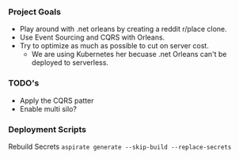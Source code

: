 ### Project Goals
- Play around with .net orleans by creating a reddit r/place clone.
- Use Event Sourcing and CQRS with Orleans.
- Try to optimize as much as possible to cut on server cost.
  - We are using Kubernetes her becuase .net Orleans can't be deployed to serverless.

### TODO's
- Apply the CQRS patter
- Enable multi silo?



### Deployment Scripts
Rebuild Secrets
`aspirate generate --skip-build --replace-secrets`
